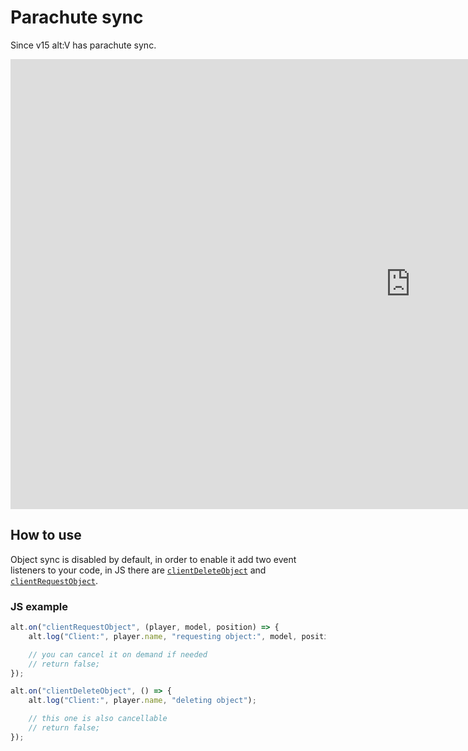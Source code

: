 # Parachute sync

Since v15 alt:V has parachute sync.

<iframe width="1280" height="720" src="https://www.youtube-nocookie.com/embed/Q2ltqCsZTPI" frameborder="0" allow="accelerometer; autoplay; encrypted-media; gyroscope; picture-in-picture" allowfullscreen></iframe>

## How to use

Object sync is disabled by default, in order to enable it add two event listeners to your code, in JS there are [`clientDeleteObject`](https://docs.altv.mp/js/api/alt-server.IServerEvent.html#_altmp_altv_types_alt_server_IServerEvent_clientDeleteObject) and [`clientRequestObject`](https://docs.altv.mp/js/api/alt-server.IServerEvent.html#_altmp_altv_types_alt_server_IServerEvent_clientRequestObject).

### JS example

```js
alt.on("clientRequestObject", (player, model, position) => {
    alt.log("Client:", player.name, "requesting object:", model, position);

    // you can cancel it on demand if needed
    // return false;
});

alt.on("clientDeleteObject", () => {
    alt.log("Client:", player.name, "deleting object");

    // this one is also cancellable
    // return false;
});
```
